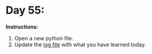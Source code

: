 # Day 55: 
**Instructions:** 
1. Open a new python file.
2. Update the [log file](../../log.md) with what you have learned today.
